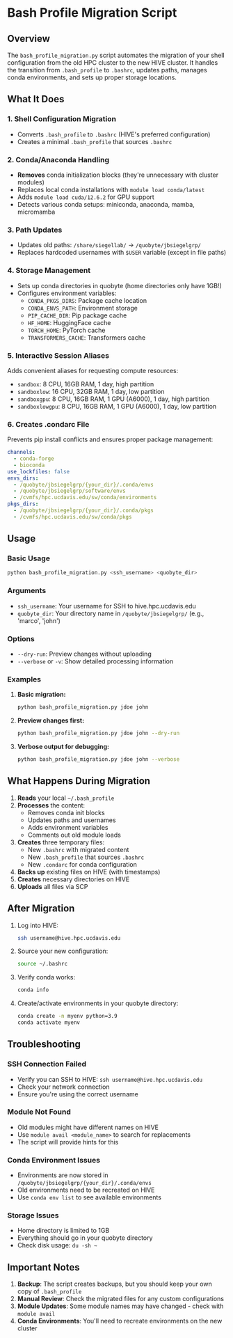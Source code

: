 # Bash Profile Migration Script

## Overview
The `bash_profile_migration.py` script automates the migration of your shell configuration from the old HPC cluster to the new HIVE cluster. It handles the transition from `.bash_profile` to `.bashrc`, updates paths, manages conda environments, and sets up proper storage locations.

## What It Does

### 1. Shell Configuration Migration
- Converts `.bash_profile` to `.bashrc` (HIVE's preferred configuration)
- Creates a minimal `.bash_profile` that sources `.bashrc`

### 2. Conda/Anaconda Handling
- **Removes** conda initialization blocks (they're unnecessary with cluster modules)
- Replaces local conda installations with `module load conda/latest`
- Adds `module load cuda/12.6.2` for GPU support
- Detects various conda setups: miniconda, anaconda, mamba, micromamba

### 3. Path Updates
- Updates old paths: `/share/siegellab/` → `/quobyte/jbsiegelgrp/`
- Replaces hardcoded usernames with `$USER` variable (except in file paths)

### 4. Storage Management
- Sets up conda directories in quobyte (home directories only have 1GB!)
- Configures environment variables:
  - `CONDA_PKGS_DIRS`: Package cache location
  - `CONDA_ENVS_PATH`: Environment storage
  - `PIP_CACHE_DIR`: Pip package cache
  - `HF_HOME`: HuggingFace cache
  - `TORCH_HOME`: PyTorch cache
  - `TRANSFORMERS_CACHE`: Transformers cache

### 5. Interactive Session Aliases
Adds convenient aliases for requesting compute resources:
- `sandbox`: 8 CPU, 16GB RAM, 1 day, high partition
- `sandboxlow`: 16 CPU, 32GB RAM, 1 day, low partition  
- `sandboxgpu`: 8 CPU, 16GB RAM, 1 GPU (A6000), 1 day, high partition
- `sandboxlowgpu`: 8 CPU, 16GB RAM, 1 GPU (A6000), 1 day, low partition

### 6. Creates .condarc File
Prevents pip install conflicts and ensures proper package management:
```yaml
channels:
  - conda-forge
  - bioconda
use_lockfiles: false
envs_dirs:
  - /quobyte/jbsiegelgrp/{your_dir}/.conda/envs
  - /quobyte/jbsiegelgrp/software/envs
  - /cvmfs/hpc.ucdavis.edu/sw/conda/environments
pkgs_dirs:
  - /quobyte/jbsiegelgrp/{your_dir}/.conda/pkgs
  - /cvmfs/hpc.ucdavis.edu/sw/conda/pkgs
```

## Usage

### Basic Usage
```bash
python bash_profile_migration.py <ssh_username> <quobyte_dir>
```

### Arguments
- `ssh_username`: Your username for SSH to hive.hpc.ucdavis.edu
- `quobyte_dir`: Your directory name in `/quobyte/jbsiegelgrp/` (e.g., 'marco', 'john')

### Options
- `--dry-run`: Preview changes without uploading
- `--verbose` or `-v`: Show detailed processing information

### Examples

1. **Basic migration:**
   ```bash
   python bash_profile_migration.py jdoe john
   ```

2. **Preview changes first:**
   ```bash
   python bash_profile_migration.py jdoe john --dry-run
   ```

3. **Verbose output for debugging:**
   ```bash
   python bash_profile_migration.py jdoe john --verbose
   ```

## What Happens During Migration

1. **Reads** your local `~/.bash_profile`
2. **Processes** the content:
   - Removes conda init blocks
   - Updates paths and usernames
   - Adds environment variables
   - Comments out old module loads
3. **Creates** three temporary files:
   - New `.bashrc` with migrated content
   - New `.bash_profile` that sources `.bashrc`
   - New `.condarc` for conda configuration
4. **Backs up** existing files on HIVE (with timestamps)
5. **Creates** necessary directories on HIVE
6. **Uploads** all files via SCP

## After Migration

1. Log into HIVE:
   ```bash
   ssh username@hive.hpc.ucdavis.edu
   ```

2. Source your new configuration:
   ```bash
   source ~/.bashrc
   ```

3. Verify conda works:
   ```bash
   conda info
   ```

4. Create/activate environments in your quobyte directory:
   ```bash
   conda create -n myenv python=3.9
   conda activate myenv
   ```

## Troubleshooting

### SSH Connection Failed
- Verify you can SSH to HIVE: `ssh username@hive.hpc.ucdavis.edu`
- Check your network connection
- Ensure you're using the correct username

### Module Not Found
- Old modules might have different names on HIVE
- Use `module avail <module_name>` to search for replacements
- The script will provide hints for this

### Conda Environment Issues
- Environments are now stored in `/quobyte/jbsiegelgrp/{your_dir}/.conda/envs`
- Old environments need to be recreated on HIVE
- Use `conda env list` to see available environments

### Storage Issues
- Home directory is limited to 1GB
- Everything should go in your quobyte directory
- Check disk usage: `du -sh ~`

## Important Notes

1. **Backup**: The script creates backups, but you should keep your own copy of `.bash_profile`
2. **Manual Review**: Check the migrated files for any custom configurations
3. **Module Updates**: Some module names may have changed - check with `module avail`
4. **Conda Environments**: You'll need to recreate environments on the new cluster